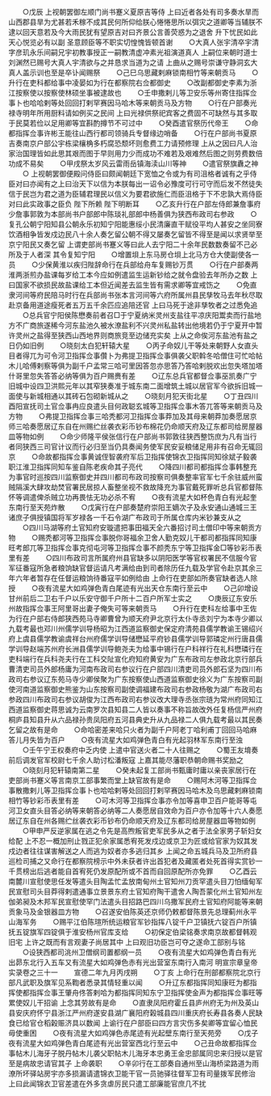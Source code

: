 <!-- { "loadSidebar": true } -->
　　○戊辰  上视朝罢御左顺门尚书蹇义夏原吉等侍  上曰近者各处有司多奏水旱而山西郡县旱为尤甚若禾稼不成其民何所仰给朕心惓惓思所以弭灾之道卿等当辅朕不逮以回天意若及今大雨民犹有望原吉对曰齐景公言善荧惑为之退舍  升下忧民如此天心悦览必有以副  圣意顾臣等不职实切惶愧皆顿首谢
　　○大真人张宇清卒宇清字彦玑永乐间嗣兄宇初教事授正一嗣教清虚冲素光祖演道真人  上嗣位来朝时道士刘渊然已赐号大真人宇清欲与之并恳求当道为之请  上曲从之赐号崇谦守静洞玄大真人盖示训也至是卒讣闻赐祭
　　○己巳乌思藏剌麻锁南相竹等来朝贡马
　　○升行在吏科都给事中凌晏如为行在都察院右佥都御史
　　○改副都御史李素为浙江按察使以按察使林硕坐事被逮故也
　　○壬申撒剌儿等卫安乐等州寄住指挥佥事卜也哈哈剌等处回回打剌罕赛因马哈木等来朝贡马及方物
　　○行在户部奏光禄寺明年所用厨料请如例买之民间  上曰光禄供祭祀宾客之费固不可缺然与其多取于民莫若俭以足用卿等宜斟酌撙节不可过中
　　○癸酉遣官祭历代帝王
　　○命都指挥佥事许彬王能往山西行都司领骑兵专督缘边哨备
　　○行在户部尚书夏原吉奏南京户部公宇栋梁欀桷多朽腐恐颓坏则愈费工力请预修理  上从之因曰凡人治家治国理皆如此思其艰而图于早则用力少而成功不难若及艰难然后图之则劳费数倍功成不易矣
　　○甲戌祭太岁风云雷雨岳镇海渎山川等神
　　○遣官祭旗纛之神
　　○  上视朝罢御便殿问侍臣曰颇闻朝廷下宽恤之令或为有司沮格者诚有之乎侍臣对曰亦闻有之上曰治天下以信为本朕每出一诏令必豫度可行可守而后发不然徒失信于民岂为君之道为臣辅君理民以信义为要君欲施仁而臣沮格于下不忠孰大焉侍臣对曰此实政事之臣负  陛下所赖  陛下明断耳
　　○乙亥升行在户部左侍郎兼詹事府少詹事郭敦为本部尚书户部郎中陈琰礼部郎中杨善俱为狭西布政司右参政
　　○复孔公朝宁阳知县公朝永乐初知宁阳能惠绥小民清廉直干赋役平均人甚安之坐同寮饮酒相争皆发戍边民八十余人奏乞留公朝不得又屡奏乞留皆不得至是闻以求贤举至京宁阳民又奏乞留  上谓吏部尚书蹇义等曰此人去宁阳二十余年民数数奏留不己必所及于人者深  其令复知宁阳
　　○增置垻上东马房仓垻上北马方仓大使副使各一员
　　○少保黄淮以疾归陛辞命行在兵部给舟车复赐钞万贯
　　○行在户部奏两淮两浙煎办盐课每岁给工本今应如例遣监生运新钞给之就令盘验去年所办之数  上曰国家不欲损民故盐课给工本但近闻差去监生皆有需求卿等宜戒饬之
　　○免直隶河间等府民陪马时行在兵部尚书张本言河间等六府所属州县民孳牧马去年秋尽取赴京备用道途瘦死者五万五千余匹应追陪还官  上曰马死于途非孳牧者之过悉免追
　　○总兵官宁阳侯陈懋奏前者召□于宁夏纳米灵州支盐往平凉庆阳鬻卖而行盐地方不广商旅遂稀今河东盐池久被水潦盐利不兴灵州私盐转出他境若仍于宁夏开中暂许灵州之盐得至狭西山西地界则商旅竞至边储充实矣  上从之命俟河东盐池有盐之日仍如旧例
　　○晓刻太白犯轩辕大星
　　○丙子命奴儿干等处来朝野人女直头目者得兀为可令河卫指挥佥事儹卜为弗提卫指挥佥事俱袭父职斡冬哈僧住可忙哈帖木儿哈傅剌察等俱为副千户孟常三哈可里因答忽亦思答乃答哈剌脱欢出忽失塔加塔什哥里忽失答答必纳等俱为百户赐赉有差
　　○辽东总兵官都督佥事巫凯奏广宁旧城中设四卫洪熙元年以其窄狭奏准于城东南二面增筑土城以居官军今欲拆旧城一面使与新城相通以其砖石包砌新城从之
　　○晓刻月犯天街北星
　　○丁丑四川酉阳宣抚司土官佥事冉应良遣头目何政聪玄城等卫指挥佥事木答兀答等来朝贡马及方物
　　○弗提卫指挥佥事三哈秃都河卫指挥佥事莽加及其母来朝莽加奏愿居京师三哈奏愿居辽东自在州赐纻丝袭衣彩币钞布棉花仍命顺天府及辽东都司给房屋器皿等物如例
　　○命少师隆平侯张信行在户部尚书郭敦往狭西整饬庶为凡有当行者同狭西三司官计议而行必归至当仍具奏闻务使军民安妥粮储足用非有召命无辄回京
　　○命故都指挥佥事黄诚侄智袭府军后卫指挥使锦衣卫指挥同知徐斌子毅袭职江淮卫指挥同知车鉴自陈老疾命其子亮代
　　○降四川都司都指挥佥事韩整充为事官时巡按四川监察御史并四川都司布政司按察司俱奏整率官军七千余驻威州蛮贼隔溪大肆攻劫焚官署民居掠人畜整坐视不救故降充为事官戴死罪听总兵官都督陈怀等调遣俾杀贼立功再畏怯无功必杀不宥
　　○夜有流星大如杯色青白有光起奎东南行至天苑炸散
　　○戊寅行在户部奏楚府崇阳王嫡次子及永安通山通城三王诸庶子俱授镇国将军岁禄各一千石令湖广布政司于所属仓库内米钞兼支从之
　　○四川马湖等府土官知府安璇遣把事田福天全六番招讨司土僧印中等来朝贡方物
　　○赐秃都河等卫指挥佥事脱你哥福余卫舍人勤克奴儿干都司都指挥同知康旺考郎兀等卫指挥佥事克彻屯河等卫指挥佥事不颜秃东宁等卫指挥金□等钞彩币表里有差
　　○四川布政司言所属府州县官缺多以阴阳医学等官权署民不信服今官军征番寇所急者粮饷缺官督运请凡考满给由到司者除历任九载及学官令赴京其余三年六年者暂存在任督运粮饷待番寇平如例给由  上命行在吏部如所奏官缺者选人除授
　　○夜有流星大如鸡弹色青白尾迹有光出天仓东南行至云中
　　○己卯增设甘州前后二卫右千户以乐安守御千户所十二百户所军士实之
　　○庚辰辽东安乐州故指挥佥事王阿里哥出妻子俺失可等来朝贡马
　　○升行在吏科左给事中王佐为行在户部右侍郎狭西苑马寺卿曹曾为顺天府尹北京行太仆寺丞刘宁为本寺少卿以九载考最也邓川州儒学训导杨昭为江西道监察御史保定府清苑县儒学教谕王锡绍兴府上虞县儒学教谕虞祥台州府儒学训导储懋延平府钞县儒学训导郭璘定州行唐县儒学训导赵端苏州府长洲县儒学训导鲍尧夫为给事中锡行在户科祥行在礼科懋璘行在吏科端行在兵科尧夫行在工科交阯宣化府知府黄安为广东布政司左参政北京行部兵曹清吏司员外郎杨庸为河南布政司右参议行在户部四川清吏司员外郎石坚为四川布政司右参议辽东苑马寺少卿侯聚为广东按察使山西道监察御史徐义为广东按察司副使河南道监察御史熊鉴为山东按察司副使调福建布政司右参政杨敬为湖广布政司右参政四川布政司右参议胡俊为江西布政司右参议改大理寺丞张宗琏为常州府同知江西道监察御史蒋思诚为云南罗次县知县二人皆以奏事不称旨故改外任复杨信严州府桐庐县知县升从六品禄孙贵凤阳府五河县典史升从九品禄二人俱九载考最以其民奏乞留之故有是命
　　○命哈密差来哈只火者为副千户阿老丁哈利甫丁回回马哈麻答儿月失皆为百户
　　○夜有流星大如鸡弹色青白有光起羽林军东南行至浊
　　○壬午宁王权奏府中乏内使  上遣中官送火者二十人往赐之
　　○蜀王友堉奏前后调发官军校尉七千余人助讨松潘叛寇  上嘉其能尽藩职恭朝命赐书奖励之
　　○晓刻月犯轩辕南第二星
　　○癸未起复工部尚书甄庸时庸以亲丧家居行在吏部尚书蹇义等言南京工部事繁而堂上缺官故有是命
　　○赐阿木河等卫指挥佥事散撒剌儿等卫指挥佥事卜也哈哈剌等处回回打剌罕赛因马哈木及乌思藏剌麻锁南相竹等钞彩币表里有差
　　○可木河等卫指挥佥事亦令加等喜申卫百户能哥等屯河卫女直头目答必纳等来朝答必纳等二人奏愿居自效命为百户亦令加等十六人奏愿居辽东自在州各赐纻丝袭衣彩币钞布仍命顺天府及辽东都司给房屋器皿等物如例
　　○甲申严反逆家属在逃之令先是高煦叛官吏军民多从之者于法全家男子斩妇女给配  上不忍一概加刑止戮正犯余家属悉宥死发戍边或京卫为匠或给官家为奴其发戍边者往往谋害解送之人而逃为奴者亦多逃归其乡  上闻之命五城兵马及卫所府县巡检司捕之又命行在都察院榜示中外未获者许出首犯者及藏匿者处死首得实赏钞一千贯榜出后逃者能自首宥死仍发原配所或不首而自回原配所亦免罪
　　○乙酉云南麓川宣慰使思任发等遣头目陶孟忙孟放南甸州土官知州刀贡罕遣头目刀怕缅甸军民宣慰司头目莽得剌遣通事立景景东府土官知府陶干遣舍人陶吾蒙化州土官知州左伽弟昶及木邦军民宣慰使罕门法遣头目招路巴四川乌撒军民府土官知府阿能等来朝贡象马及金银器皿方物
　　○召遂安伯陈英还京师仍敕都督陈景先总理蓟州永平山海军务
　　○赐平江伯陈瑄所统运粮官军钞指挥八锭千户卫镇抚六锭百户所镇抚五锭旗军四锭俱于淮安杨州官库支给
　　○初保定伯梁铭奏求南京故都督韩观旧宅  上许之既而有言观妻子尚居其中  上曰观旧功臣岂可夺之遂命工部别与铭
　　○设狭西都司洮州卫僧纲司置都纲一员
　　○夜有流星大如鸡弹色青白有光出昴东北行入五车又有流星大如鸡弹色赤有光出营室东南行入南河
明宣宗章皇帝实录卷之三十一
　　宣德二年九月丙戌朔
　　○丁亥  上命行在刑部都察院北京行部凡武职及旗军见系鞫者悉录其情轻重以闻
　　○升辽东都指挥同知康旺为都指挥使都指挥佥事王肇舟佟答剌哈为都指挥同知东宁卫指挥使金声为都指挥佥事旺等累使奴儿干招谕  上念其劳故有是命
　　○直隶凤阳府霍丘县庐州府无为州及英山县安庆府怀宁县浙江严州府遂安县湖广襄阳府榖城县四川重庆府长寿县各奏人民缺食已给官仓稻榖赈济具以数闻  上谕行在户部臣曰四方言灾伤多矣卿等宜留心恤民毋使重困
　　○夜有流星大如鸡弹色赤尾迹有光起壁东南行至天苑旁
　　○戊子夜有流星大如鸡弹色青白尾迹有光出营室西北行至云中
　　○己丑命故都指挥佥事帖木儿海牙子脱丹帖木儿袭父职帖木儿海牙本忠勇王金忠部属同忠来归授以是官至是病故忠请官其子  上命袭职
　　○辛卯行在工部奏自通州至山海桥梁路道为雨潦所坏驿站房宇亦多损漏请遣锦衣卫能干官一员驰驿往督军卫有司量拨军民修治  上曰此闻锦衣卫官差遣在外多贪虐厉民只遣工部廉能官庶几不扰
